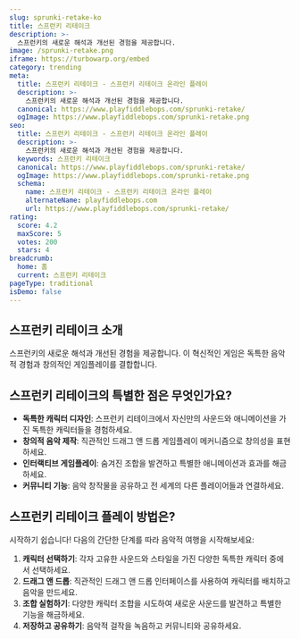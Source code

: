 ```yaml
---
slug: sprunki-retake-ko
title: 스프런키 리테이크
description: >-
  스프런키의 새로운 해석과 개선된 경험을 제공합니다.
image: /sprunki-retake.png
iframe: https://turbowarp.org/embed
category: trending
meta:
  title: 스프런키 리테이크 - 스프런키 리테이크 온라인 플레이
  description: >-
    스프런키의 새로운 해석과 개선된 경험을 제공합니다.
  canonical: https://www.playfiddlebops.com/sprunki-retake/
  ogImage: https://www.playfiddlebops.com/sprunki-retake.png
seo:
  title: 스프런키 리테이크 - 스프런키 리테이크 온라인 플레이
  description: >-
    스프런키의 새로운 해석과 개선된 경험을 제공합니다.
  keywords: 스프런키 리테이크
  canonical: https://www.playfiddlebops.com/sprunki-retake/
  ogImage: https://www.playfiddlebops.com/sprunki-retake.png
  schema:
    name: 스프런키 리테이크 - 스프런키 리테이크 온라인 플레이
    alternateName: playfiddlebops.com
    url: https://www.playfiddlebops.com/sprunki-retake/
rating:
  score: 4.2
  maxScore: 5
  votes: 200
  stars: 4
breadcrumb:
  home: 홈
  current: 스프런키 리테이크
pageType: traditional
isDemo: false
---
```


## 스프런키 리테이크 소개

스프런키의 새로운 해석과 개선된 경험을 제공합니다. 이 혁신적인 게임은 독특한 음악적 경험과 창의적인 게임플레이를 결합합니다.

## 스프런키 리테이크의 특별한 점은 무엇인가요?

- **독특한 캐릭터 디자인**: 스프런키 리테이크에서 자신만의 사운드와 애니메이션을 가진 독특한 캐릭터들을 경험하세요.
- **창의적 음악 제작**: 직관적인 드래그 앤 드롭 게임플레이 메커니즘으로 창의성을 표현하세요.
- **인터랙티브 게임플레이**: 숨겨진 조합을 발견하고 특별한 애니메이션과 효과를 해금하세요.
- **커뮤니티 기능**: 음악 창작물을 공유하고 전 세계의 다른 플레이어들과 연결하세요.

## 스프런키 리테이크 플레이 방법은?

시작하기 쉽습니다\! 다음의 간단한 단계를 따라 음악적 여행을 시작해보세요:

1. **캐릭터 선택하기**: 각자 고유한 사운드와 스타일을 가진 다양한 독특한 캐릭터 중에서 선택하세요.
1. **드래그 앤 드롭**: 직관적인 드래그 앤 드롭 인터페이스를 사용하여 캐릭터를 배치하고 음악을 만드세요.
1. **조합 실험하기**: 다양한 캐릭터 조합을 시도하여 새로운 사운드를 발견하고 특별한 기능을 해금하세요.
1. **저장하고 공유하기**: 음악적 걸작을 녹음하고 커뮤니티와 공유하세요.
